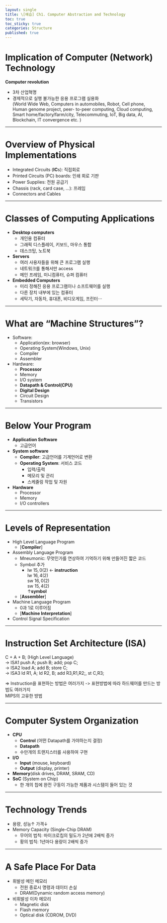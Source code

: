 ```yaml
---
layout: single
title: \[예습] Ch1. Computer Abstraction and Technology
toc: true
toc_sticky: true
categories: Structure
published: true
---
```


# Implication of Computer (Network) Technology
**Computer revolution**	
* 3차 산업혁명
* 경제적으로 실행 불가능한 응용 프로그램 실용화<br/>
  (World Wide Web, Computers in automobiles, Robot, Cell phone,<br/>
   Human genome project, peer- to-peer computing, Cloud computing,<br/>
   Smart home/factory/farm/city, Telecommuting, IoT, Big data, AI,<br/>
   Blockchain, IT convergence etc. )

------------

# Overview of Physical Implementations 
* Integrated Circuits (**IC**s): 직접회로
* Printed Circuits (PC) boards: 인쇄 회로 기판
* Power Supplies: 전원 공급기
* Chassis (rack, card case, …): 프레임
* Connectors and Cables

------------

# Classes of Computing Applications
* **Desktop computers**
   * 개인용 컴퓨터
   * 그래픽 디스플레이, 키보드, 마우스 통합
   * 데스크탑, 노트북
* **Servers**
   * 여러 사용자들을 위해 큰 프로그램 실행
   * 네트워크를 통해서만 access
   * 메인 프레임, 미니컴퓨터, 슈퍼 컴퓨터
* **Embedded Computers**
   * 미리 정해진 응용 프로그램이나 소프트웨어를 실행
   * 다른 장치 내부에 있는 컴퓨터
   * 세탁기, 자동차, 휴대폰, 비디오게임, 프린터⋅⋅⋅

------------

# What are “Machine Structures”?
* Software: 
  * Application(ex: browser) 
  * Operating System(Windows, Unix) 
  * Compiler 
  * Assembler
* Hardware: 
  * **Processor**
  * Memory
  * I/O system 
  * **Datapath & Control(CPU)**
  * **Digital Design** 
  * Circuit Design 
  * Transistors

------------

# Below Your Program
* **Application Software**
   * 고급언어
* **System software**
   * **Compiler**: 고급언어를 기계언어로 변환
   * **Operating System**: 서비스 코드
        * 입력/출력 
        * 메모리 및  관리
        * 스케줄링 작업 및 자원 
* **Hardware**
   * Processor
   * Memory
   * I/O controllers

------------

# Levels of Representation
* High Level Language Program
    * [**Compiler**]
* Assembly Language Program
    * Mneumonic: 무엇인가를 연상하여 기억하기 위해 만들어진 짧은 코드
    * Symbol 추가
        * lw $15, 0($2) ← **instruction**<br/> 
          lw $16, 4($2)<br/>
          sw $16, 0($2)<br/>
          sw $15, 4($2)<br/>
          ↑**symbol**
    * [**Assembler**]
* Machine Language Program
    * 0과 1로 이루어짐
    * [**Machine Interpretation**]
* Control Signal Specification

------------

# Instruction Set Architecture (ISA)
C + A + B; (High Level Language)<br/>
-> ISA1 push A; push B; add; pop C;<br/>
-> ISA2 load A; add B; store C;<br/>
-> ISA3 ld R1, A; ld R2, B; add R3,R1,R2;, st C,R3;<br/>

=> Instruction을 표현하는 방법은 여러가지 -> 표현방법에 따라 하드웨어를 만드는 방법도 여러가지<br/>
MIPS의 고유한 방법

------------

# Computer System Organization
* **CPU**
    * **Control** (어떤 Datapath를 가야하는지 결정)
    * **Datapath**
    * 수만개의 트랜지스터를 사용하여 구현
* **I/O**
    * **Input** (mouse, keyboard)
    * **Output** (display, printer)
* **Memory**(disk drives, DRAM, SRAM, CD)
* **SoC** (System on Chip)
    * 한 개의 칩에 완전 구동이 가능한 제품과 시스템이 들어 있는 것

------------

# Technology Trends
* 용량, 성능↑ 가격↓
* Memory Capacity (Single-Chip DRAM)
    * 무어의 법칙: 마이크로칩의 밀도가 2년에 2배씩 증가
    * 황의 법칙: 1년마다 용량이 2배씩 증가

------------

# A Safe Place For Data
* 휘발성 메인 메모리
    * 전원 종료시 명령과 데이터 손실
    * DRAM(Dynamic random access memory)
* 비휘발성 이차 메모리
    * Magnetic disk
    * Flash memory
    * Optical disk (CDROM, DVD)




